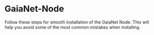 # GaiaNet-Node
Follow these steps for smooth installation of the GaiaNet Node. This will help you avoid some of the most common mistakes when installing.
